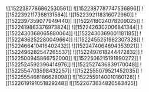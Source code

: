 ![[1522387786862530561]]
![[1522387787747536896]]
![[1522392117368131584]]
![[1522392118316072960]]
![[1522397359077949440]]
![[1522418024078209025]]
![[1522419863376973824]]
![[1522426302006841344]]
![[1522430368065880064]]
![[1522430369001181185]]
![[1522436252280049664]]
![[1522455251982307328]]
![[1522466410416402432]]
![[1522474064694353921]]
![[1522496282547265537]]
![[1522497618244472832]]
![[1522500945866752000]]
![[1522506215191990272]]
![[1522524592396414976]]
![[1522527436839170048]]
![[1522554703598432257]]
![[1522555079521452035]]
![[1522555468186628098]]
![[1522559140010160128]]
![[1522619191051829248]]
![[1522673634820583425]]
